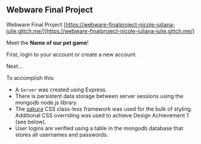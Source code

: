 ## Webware Final Project

Webware Final Project
[https://webware-finalproject-nicole-juliana-julie.glitch.me/](https://webware-finalproject-nicole-juliana-julie.glitch.me/)

Meet the <b>Name of our pet game</b>!

First, login to your account or create a new account.

Next...

To accomplish this:

- A `Server` was created using Express.
- There is persistent data storage between server sessions using the mongodb node.js library.
- The [sakura](https://oxal.org/projects/sakura/) CSS class-less framework was used for the bulk of styling. Additional CSS overriding was used to achieve Design Achievement 1 (see below).
- User logins are verified using a table in the mongodb database that stores all usernames and passwords.